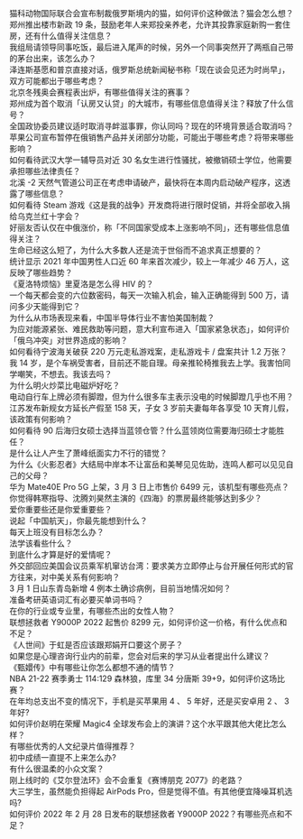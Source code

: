 猫科动物国际联合会宣布制裁俄罗斯境内的猫，如何评价这种做法？猫会怎么想？  
郑州推出楼市新政 19 条，鼓励老年人来郑投亲养老，允许其投靠家庭新购一套住房，还有什么值得关注信息？  
我组局请领导同事吃饭，最后进入尾声的时候，另外一个同事突然开了两瓶自己带的茅台出来，该怎么办？  
泽连斯基愿和普京直接对话，俄罗斯总统新闻秘书称「现在谈会见还为时尚早」，双方可能都出于哪些考虑？  
北京冬残奥会赛程表出炉，有哪些值得关注的赛事？  
郑州成为首个取消「认房又认贷」的大城市，有哪些信息值得关注？释放了什么信号？  
全国政协委员建议适时取消寻衅滋事罪，你认同吗？现在的环境背景适合取消吗？  
苹果公司宣布暂停在俄销售产品并关闭部分功能，可能出于哪些考虑？将带来哪些影响？  
如何看待武汉大学一辅导员对近 30 名女生进行性骚扰，被撤销硕士学位，他需要承担哪些法律责任？  
北溪 -2 天然气管道公司正在考虑申请破产，最快将在本周内启动破产程序，这透露了哪些信息？  
如何看待 Steam 游戏《这是我的战争》开发商将进行限时促销，并将全部收入捐给乌克兰红十字会？  
好丽友否认仅在中俄涨价，称「不同国家受成本上涨影响不同」，还有哪些信息值得关注？  
生命已经这么短了，为什么大多数人还是流于世俗而不追求真正想要的？  
统计显示 2021 年中国男性人口近 60 年来首次减少，较上一年减少 46 万人，这反映了哪些趋势？  
《夏洛特烦恼》里夏洛是怎么得 HIV 的？  
一个每天都会变的六位数密码，每天一次输入机会，输入正确能得到 500 万，请问多少天能得到它？  
为什么从市场表现来看，中国半导体行业不害怕美国制裁？  
为应对能源紧张、难民救助等问题，意大利宣布进入「国家紧急状态」，如何评价「俄乌冲突」对世界造成的影响？  
如何看待宁波海关破获 220 万元走私游戏案，走私游戏卡 / 盘案共计 1.2 万张？  
我 14 岁，是个车祸受害者，目前还不能自理。母亲推轮椅推我去上学。我害怕同学嘲笑，不想去。我该去吗？  
为什么明火炒菜比电磁炉好吃？  
电动自行车上牌必须有脚蹬，但为什么很多车主表示没电的时候脚蹬几乎也不用？  
江苏发布新规女方延长产假至 158 天，子女 3 岁前夫妻每年各享受 10 天育儿假，该政策有何影响？  
如何看待 90 后海归女硕士选择当蓝领仓管？什么蓝领岗位需要海归硕士才能胜任？  
是什么让人产生了萧峰纸面实力不行的错觉？  
为什么《火影忍者》大结局中岸本不让富岳和美琴见见佐助，连鸣人都可以见见自己的父母？  
华为 Mate40E Pro 5G 上架，3 月 3 日上市售价 6499 元，该机型有哪些亮点？  
你觉得韩寒指导、沈腾刘昊然主演的《四海》的票房最终能够达到多少？  
爱你重要些还是你爱重要些？  
说起「中国航天」，你最先能想到什么？  
每天上班没有目标怎么办？  
法学该看些什么？  
到底什么才算是好的爱情呢？  
外交部回应美国会议员乘军机窜访台湾：要求美方立即停止与台开展任何形式的官方往来，对中美关系有何影响？  
3 月 1 日山东青岛新增 4 例本土确诊病例，目前当地情况如何？  
准备考研英语词汇有必要买单词书吗？  
在你的行业或专业里，有哪些杰出的女性人物？  
联想拯救者 Y9000P 2022 起售价 8299 元，如何评价这一价格，有什么优点和不足？  
《人世间》于虹是否应该跟郑娟开口要这个房子？  
如果您是心理咨询行业内的前辈，您会对后来的学习从业者提出什么建议？  
《甄嬛传》中有哪些让你怎么都想不通的情节？  
NBA 21-22 赛季勇士 114:129 森林狼，库里 34 分唐斯 39+9，如何评价这场比赛？  
在年均总支出不变的情况下，手机是买苹果用 4 、 5 年好，还是买安卓用 2 、 3 年好?  
如何评价赵明在荣耀 Magic4 全球发布会上的演讲？这个水平跟其他大佬比怎么样？  
有哪些优秀的人文纪录片值得推荐？  
初中成绩一直提不上来怎么办?  
有什么很温柔的小众文案？  
刚上线时的《艾尔登法环》会不会重复《赛博朋克 2077》的老路？  
大三学生，虽然能负担得起 AirPods Pro，但是觉得不值。有其他便宜降噪耳机选吗?  
如何评价 2022 年 2 月 28 日发布的联想拯救者 Y9000P 2022？有哪些亮点和不足？  
